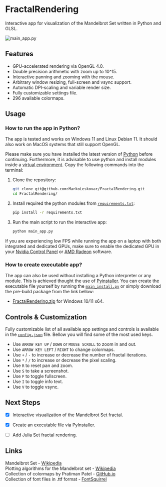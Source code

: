 # FractalRendering
Interactive app for visualization of the Mandelbrot Set written in Python and GLSL.  

![main_app.py](docs/main_app.gif)


## Features

* GPU-accelerated rendering via OpenGL 4.0.
* Double precision arithmetic with zoom up to 10^15.
* Interactive panning and zooming with the mouse.
* Arbitrary window resizing, full-screen and vsync support.
* Automatic DPI-scaling and variable render size.
* Fully customizable settings file.
* 296 available colormaps.


## Usage

### How to run the app in Python?

The app is tested and works on Windows 11 and Linux Debian 11. It should also work on MacOS systems that still
support OpenGL. 

Please make sure you have installed the latest version of [Python](https://www.python.org/downloads/) before continuing. Furthermore, it is advisable
to use python and install modules inside a [virtual environment](https://docs.python.org/3/library/venv.html). Copy the 
following commands into the terminal:   

1. Clone the repository:  
   ```sh  
   git clone git@github.com:MarkoLeskovar/FractalRendering.git 
   cd FractalRendering/
   ```

2. Install required the python modules from [`requirements.txt`](requirements.txt):  
   ```sh  
   pip install -r requirements.txt
   ```
   
3. Run the main script to run the interactive app:
   ```sh  
   python main_app.py
   ```

If you are experiencing low FPS while running the app on a laptop with both integrated and dedicated GPUs, make sure to 
enable the dedicated GPU in your
[Nvidia Control Panel](https://www.nvidia.com/content/Control-Panel-Help/vLatest/en-us/mergedProjects/nv3d/Setting_the_Preferred_Graphics_Processor.htm) 
or [AMD Radeon](https://www.amd.com/en/support/kb/faq/dh2-024) software.


### How to create executable app?

The app can also be used without installing a Python interpreter or any module. This is achieved thought the use of 
[Pyinstaller](https://pyinstaller.org/en/stable/). You can create the executable file yourself by running the 
[`main_install.py`](install/main_install.py) or simply download the 
pre-build package from the link bellow:   

* [FractalRendering.zip](https://sourceforge.net/projects/fractalrendering/files/) 
for Windows 10/11 x64.


## Controls & Customization

Fully customizable list of all available app settings and controls is available in the [`config.json`](fractals/assets/config.json) file. Bellow
you will find some of the most used keys.

* Use `ARROW KEY UP` / `DOWN` or `MOUSE SCROLL` to zoom in and out.
* Use `ARROW KEY LEFT` / `RIGHT` to change colormaps.
* Use `+` / `-` to increase or decrease the number of fractal iterations.
* Use `*` / `/` to increase or decrease the pixel scaling.
* Use `R` to reset pan and zoom.
* Use `S` to take a screenshot.
* Use `F` to toggle fullscreen.
* Use `I` to toggle info text.
* Use `V` to toggle vsync.



## Next Steps

- [x] Interactive visualization of the Mandelbrot Set fractal.
- [x] Create an executable file via PyInstaller.
- [ ] Add Julia Set fractal rendering.


## Links

Mandelbrot Set - [Wikipedia](https://en.wikipedia.org/wiki/Mandelbrot_set)  
Plotting algorithms for the Mandelbrot set - [Wikipedia](https://en.wikipedia.org/wiki/Plotting_algorithms_for_the_Mandelbrot_set)  
Collection of colormaps by Pratiman Patel - [GitHub.io](https://pratiman-91.github.io/colormaps)  
Collection of font files in .ttf format - [FontSquirrel](https://www.fontsquirrel.com)  

